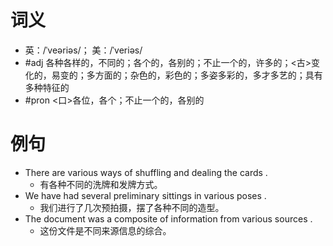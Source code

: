 # 词义
- 英：/ˈveəriəs/； 美：/ˈveriəs/
- #adj 各种各样的，不同的；各个的，各别的；不止一个的，许多的；<古>变化的，易变的；多方面的；杂色的，彩色的；多姿多彩的，多才多艺的；具有多种特征的
- #pron <口>各位，各个；不止一个的，各别的
# 例句
- There are various ways of shuffling and dealing the cards .
	- 有各种不同的洗牌和发牌方式。
- We have had several preliminary sittings in various poses .
	- 我们进行了几次预拍摄，摆了各种不同的造型。
- The document was a composite of information from various sources .
	- 这份文件是不同来源信息的综合。
